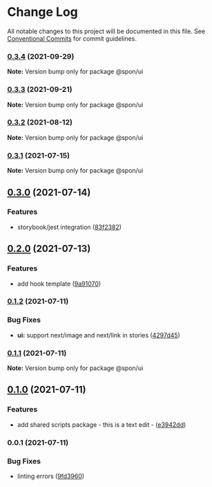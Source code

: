 # Change Log

All notable changes to this project will be documented in this file.
See [Conventional Commits](https://conventionalcommits.org) for commit guidelines.

### [0.3.4](https://github.com/magicspon/nextjs-craftcms-mono/compare/@spon/ui@0.3.3...@spon/ui@0.3.4) (2021-09-29)

**Note:** Version bump only for package @spon/ui





### [0.3.3](https://github.com/magicspon/nextjs-craftcms-mono/compare/@spon/ui@0.3.2...@spon/ui@0.3.3) (2021-09-21)

**Note:** Version bump only for package @spon/ui





### [0.3.2](https://github.com/magicspon/nextjs-craftcms-mono/compare/@spon/ui@0.3.1...@spon/ui@0.3.2) (2021-08-12)

**Note:** Version bump only for package @spon/ui





### [0.3.1](https://github.com/magicspon/nextjs-craftcms-mono/compare/@spon/ui@0.3.0...@spon/ui@0.3.1) (2021-07-15)

**Note:** Version bump only for package @spon/ui





## [0.3.0](https://github.com/magicspon/nextjs-craftcms-mono/compare/@spon/ui@0.2.0...@spon/ui@0.3.0) (2021-07-14)


### Features

* storybook/jest integration ([83f2382](https://github.com/magicspon/nextjs-craftcms-mono/commit/83f2382890c9fd6032bae8fd29ee964845134f80))



## [0.2.0](https://github.com/magicspon/nextjs-craftcms-mono/compare/@spon/ui@0.1.2...@spon/ui@0.2.0) (2021-07-13)


### Features

* add hook template ([9a91070](https://github.com/magicspon/nextjs-craftcms-mono/commit/9a910700a04fed543504ee00818c7abc2a49791b))



### [0.1.2](https://github.com/magicspon/nextjs-craftcms-mono/compare/@spon/ui@0.1.1...@spon/ui@0.1.2) (2021-07-11)


### Bug Fixes

* **ui:** support next/image and next/link in stories ([4297d45](https://github.com/magicspon/nextjs-craftcms-mono/commit/4297d45fc7f47ef71eadc916755c435f5407d660))



### [0.1.1](https://github.com/magicspon/nextjs-craftcms-mono/compare/@spon/ui@0.1.0...@spon/ui@0.1.1) (2021-07-11)

**Note:** Version bump only for package @spon/ui





## [0.1.0](https://github.com/magicspon/nextjs-craftcms-mono/compare/@spon/ui@0.0.1...@spon/ui@0.1.0) (2021-07-11)

### Features

- add shared scripts package - this is a text edit - ([e3942dd](https://github.com/magicspon/nextjs-craftcms-mono/commit/e3942dd995d83e60d418763426c0ccd0ad762d45))

### 0.0.1 (2021-07-11)

### Bug Fixes

- linting errors ([9fd3960](https://github.com/magicspon/nextjs-craftcms-mono/commit/9fd3960dc62f6abd4a94b2123feeb1dbc8eb86a4))

